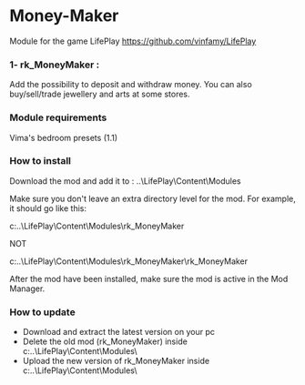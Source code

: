 # Money-Maker
Module for the game LifePlay
https://github.com/vinfamy/LifePlay


### 1- rk_MoneyMaker : 
Add the possibility to deposit and withdraw money. You can also buy/sell/trade jewellery and arts at some stores.

### Module requirements
Vima's bedroom presets (1.1)

### How to install
Download the mod and add it to : ..\LifePlay\Content\Modules

Make sure you don't leave an extra directory level for the mod. For example, it should go like this:

c:\..\LifePlay\Content\Modules\rk_MoneyMaker

NOT

c:\..\LifePlay\Content\Modules\rk_MoneyMaker\rk_MoneyMaker

After the mod have been installed, make sure the mod is active in the Mod Manager. 

### How to update
* Download and extract the latest version on your pc
* Delete the old mod (rk_MoneyMaker) inside c:\..\LifePlay\Content\Modules\
* Upload the new version of rk_MoneyMaker inside c:\..\LifePlay\Content\Modules\